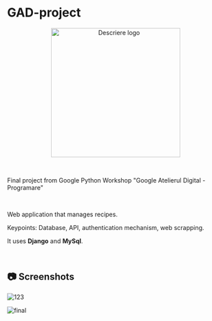 # GAD-project

<p align="center">
  <a href="https://rsvp.withgoogle.com/events/atelierul-digital-programare/acasa">
    <img src="https://github.com/StefanVlad0/GAD-Python/assets/72700839/2b301b88-92bb-427e-9176-97bc2549d210" alt="Descriere logo" width="300">
  </a>
</p>

&ensp;

Final project from Google Python Workshop "Google Atelierul Digital - Programare"

&ensp;

Web application that manages recipes. 

Keypoints: Database, API, authentication mechanism, web scrapping.

It uses **Django** and **MySql**.

&ensp;

## :camera: Screenshots

![123](https://github.com/StefanVlad0/GAD-project/assets/72700839/80f7622d-0b71-4c77-875d-65fa1def02f7)


![final](https://github.com/StefanVlad0/GAD-project/assets/72700839/5c2eecd3-4d53-450a-b28f-5b41ee50caa4)
